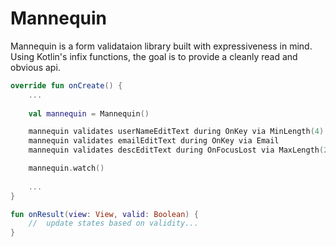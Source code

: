 # Mannequin

Mannequin is a form validataion library built with expressiveness in mind. Using Kotlin's infix
functions, the goal is to provide a cleanly read and obvious api.

```kotlin
override fun onCreate() {
    ...
    
    val mannequin = Mannequin()

    mannequin validates userNameEditText during OnKey via MinLength(4)
    mannequin validates emailEditText during OnKey via Email
    mannequin validates descEditText during OnFocusLost via MaxLength(200) notifies ::onResult

    mannequin.watch()
    
    ...
}

fun onResult(view: View, valid: Boolean) {
    //  update states based on validity...
}

```
